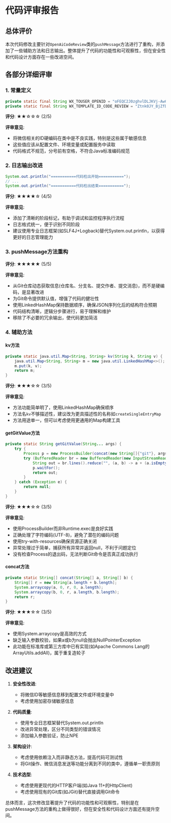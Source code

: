 # 代码评审报告

## 总体评价
本次代码修改主要针对`OpenAiCodeReview`类的`pushMessage`方法进行了重构，并添加了一些辅助方法和日志输出。整体提升了代码的功能性和可观察性，但在安全性和代码设计方面存在一些改进空间。

## 各部分详细评审

### 1. 常量定义
```java
private static final String WX_TOUSER_OPENID = "oFEQC2J0zghvlDLJKVj-Aw60759A" ;
private static final String WX_TEMPLATE_ID_CODE_REVIEW = "Ztnk0JY_BjZfDHYM4IMQNotxG3IPVmzz3liKLdoafkc" ;
```

**评分**: ★★☆☆☆ (2/5)

**评审意见**:
- 将微信相关的ID硬编码在类中是不良实践，特别是这些属于敏感信息
- 这些值应该从配置文件、环境变量或配置服务中读取
- 代码格式不规范，分号前有空格，不符合Java标准编码规范

### 2. 日志输出改进
```java
System.out.println("===========代码检出开始===========");
// ...
System.out.println("===========代码检出结束===========");
```

**评分**: ★★★★☆ (4/5)

**评审意见**:
- 添加了清晰的阶段标记，有助于调试和监控程序执行流程
- 日志格式统一，便于识别不同阶段
- 建议使用专业日志框架(如SLF4J+Logback)替代System.out.println，以获得更好的日志管理能力

### 3. pushMessage方法重构

**评分**: ★★★★★ (5/5)

**评审意见**:
- 从Git仓库动态获取信息(仓库名、分支名、提交作者、提交消息)，而不是硬编码，是显著改进
- 为Git命令提供默认值，增强了代码的健壮性
- 使用LinkedHashMap保持数据顺序，确保JSON序列化后的结构符合预期
- 代码结构清晰，逻辑分步骤进行，易于理解和维护
- 移除了不必要的冗余输出，使代码更加简洁

### 4. 辅助方法

#### kv方法
```java
private static java.util.Map<String, String> kv(String k, String v) {
    java.util.Map<String, String> m = new java.util.LinkedHashMap<>();
    m.put(k, v);
    return m;
}
```

**评分**: ★★★☆☆ (3/5)

**评审意见**:
- 方法功能简单明了，使用LinkedHashMap确保顺序
- 方法名`kv`不够描述性，建议改为更具描述性的名称如`createSingleEntryMap`
- 方法用途单一，但可以考虑使用更通用的Map构建工具

#### getGitValue方法
```java
private static String getGitValue(String... args) {
    try {
        Process p = new ProcessBuilder(concat(new String[]{"git"}, args)).redirectErrorStream(true).start();
        try (BufferedReader br = new BufferedReader(new InputStreamReader(p.getInputStream(), java.nio.charset.StandardCharsets.UTF_8))) {
            String out = br.lines().reduce("", (a, b) -> a + (a.isEmpty() ? "" : "\n") + b).trim();
            p.waitFor();
            return out;
        }
    } catch (Exception e) {
        return null;
    }
}
```

**评分**: ★★★☆☆ (3/5)

**评审意见**:
- 使用ProcessBuilder而非Runtime.exec是良好实践
- 正确处理了字符编码(UTF-8)，避免了潜在的编码问题
- 使用try-with-resources确保资源正确关闭
- 异常处理过于简单，捕获所有异常并返回null，不利于问题定位
- 没有检查Process的退出码，无法判断Git命令是否真正成功执行

#### concat方法
```java
private static String[] concat(String[] a, String[] b) {
    String[] r = new String[a.length + b.length];
    System.arraycopy(a, 0, r, 0, a.length);
    System.arraycopy(b, 0, r, a.length, b.length);
    return r;
}
```

**评分**: ★★★☆☆ (3/5)

**评审意见**:
- 使用System.arraycopy是高效的方式
- 缺乏输入参数校验，如果a或b为null会抛出NullPointerException
- 此功能在标准库或第三方库中已有实现(如Apache Commons Lang的ArrayUtils.addAll)，属于重复造轮子

## 改进建议

1. **安全性改进**:
   - 将微信ID等敏感信息移到配置文件或环境变量中
   - 考虑使用加密存储敏感信息

2. **代码质量**:
   - 使用专业日志框架替代System.out.println
   - 改进异常处理，区分不同类型的错误情况
   - 添加输入参数验证，防止NPE

3. **架构设计**:
   - 考虑使用依赖注入而非静态方法，提高代码可测试性
   - 将Git操作、微信消息发送等功能分离到不同的类中，遵循单一职责原则

4. **技术选型**:
   - 考虑使用更现代的HTTP客户端(如Java 11+的HttpClient)
   - 考虑使用现有的Git库(如JGit)替代直接调用Git命令

总体而言，这次修改显著提升了代码的功能性和可观察性，特别是在pushMessage方法的重构上做得很好，但在安全性和代码设计方面还有提升空间。
